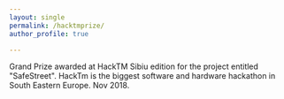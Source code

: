 ```yaml
---
layout: single
permalink: /hacktmprize/
author_profile: true

---
```


Grand Prize awarded at HackTM Sibiu edition for the project entitled "SafeStreet". HackTm is the biggest software and hardware hackathon in South Eastern Europe. Nov 2018.








